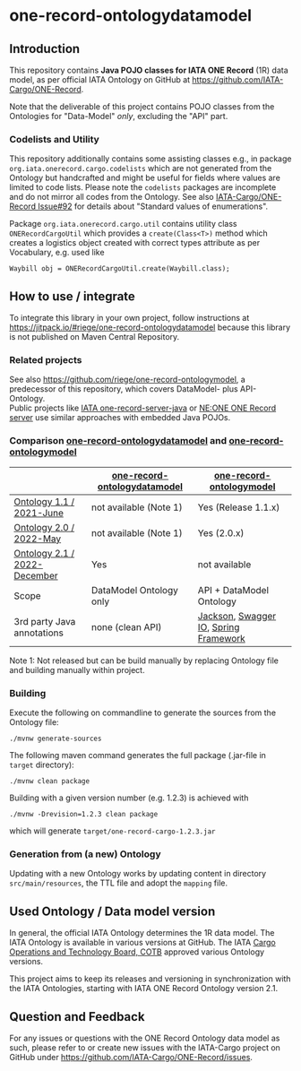 # one-record-ontologydatamodel

## Introduction

This repository contains **Java POJO classes for IATA ONE Record** (1R) data model, as per
official IATA Ontology on GitHub at https://github.com/IATA-Cargo/ONE-Record.

Note that the deliverable of this project contains POJO classes from the
Ontologies for "Data-Model" _only_, excluding the "API" part.

### Codelists and Utility
This repository additionally contains some assisting classes e.g.,
in package `org.iata.onerecord.cargo.codelists` which are not generated from the
Ontology but handcrafted and might be useful for fields where values are limited 
to code lists. 
Please note the `codelists` packages are incomplete and do not  mirror all 
codes from the Ontology.
See also [IATA-Cargo/ONE-Record Issue#92](https://github.com/IATA-Cargo/ONE-Record/issues/92) for details about
"Standard values of enumerations".

Package `org.iata.onerecord.cargo.util` contains utility 
class `ONERecordCargoUtil` which provides a `create(Class<T>)` method
which creates a logistics object created with correct types attribute
as per Vocabulary, e.g. used like

    Waybill obj = ONERecordCargoUtil.create(Waybill.class);


## How to use / integrate

To integrate this library in your own project, follow instructions at
https://jitpack.io/#riege/one-record-ontologydatamodel because this library 
is not published on Maven Central Repository. 

<!-- https://github.com/riege/one-record-converter used -->

### Related projects

See also https://github.com/riege/one-record-ontologymodel, a predecessor of 
this repository, which covers DataModel- plus API-Ontology.
<br>
Public projects like [IATA one-record-server-java](https://github.com/IATA-Cargo/one-record-server-java)
or [NE:ONE ONE Record server](https://git.openlogisticsfoundation.org/digital-air-cargo/ne-one)
use similar approaches with embedded Java POJOs.

### Comparison [one-record-ontologydatamodel](https://github.com/riege/one-record-ontologydatamodel) and [one-record-ontologymodel](https://github.com/riege/one-record-ontologymodel)

|                                                                                                                      | [one-record-ontologydatamodel](https://github.com/riege/one-record-ontologydatamodel) | [one-record-ontologymodel](https://github.com/riege/one-record-ontologymodel)                                                                                                      |
|----------------------------------------------------------------------------------------------------------------------|---------------------------------------------------------------------------------------|------------------------------------------------------------------------------------------------------------------------------------------------------------------------------------|
| [Ontology 1.1 / 2021-June](https://github.com/IATA-Cargo/ONE-Record/tree/master/June-2021-standard-COTB-endorsed)    | not available (Note 1)                                                                | Yes (Release 1.1.x)                                                                                                                                                                |
| [Ontology 2.0 / 2022-May](https://github.com/IATA-Cargo/ONE-Record/tree/master/May-2022-standard-forCOTBendorsement) | not available (Note 1)                                                                | Yes (2.0.x)                                                                                                                                                                        |
| [Ontology 2.1 / 2022-December](https://github.com/IATA-Cargo/ONE-Record/tree/master/December-2022-standard)          | Yes                                                                                   | not available                                                                                                                                                                      |
| Scope                                                                                                                | DataModel Ontology only                                                               | API + DataModel  Ontology                                                                                                                                                          |
| 3rd party Java annotations                                                                                           | none (clean API)                                                                      | [Jackson](https://github.com/FasterXML/jackson), [Swagger IO](https://github.com/swagger-api/swagger.io),  [Spring Framework](https://github.com/spring-projects/spring-framework) |

Note 1: Not released but can be build manually by replacing Ontology file and building manually within project.

### Building

Execute the following on commandline to generate the sources from the Ontology file:

    ./mvnw generate-sources

The following maven command generates the full package (.jar-file in `target` directory):

    ./mvnw clean package

Building with a given version number (e.g. 1.2.3) is achieved with

    ./mvnw -Drevision=1.2.3 clean package

which will generate `target/one-record-cargo-1.2.3.jar`

### Generation from (a new) Ontology

Updating with a new Ontology works by updating content in directory `src/main/resources`, the TTL file and adopt the `mapping` file.

## Used Ontology / Data model version

In general, the official IATA Ontology determines the 1R data model.  The IATA Ontology is available in various versions at GitHub.
The IATA [Cargo Operations and Technology Board, COTB](https://www.iata.org/en/programs/workgroups/cotb)
approved various Ontology versions.

This project aims to keep its releases and versioning in synchronization with the IATA Ontologies, starting with IATA ONE Record Ontology version 2.1.
<!--
| IATA Ontology version / endorsement                                                                           | ONE.Record Ontology-Model Library version   |
|---------------------------------------------------------------------------------------------------------------|---------------------------------------------|
| 2.1.x / [2022-Dec](https://github.com/IATA-Cargo/ONE-Record/tree/master/December-2022-standard)               | 2.1.x see [2.1.3](../../releases/tag/2.1.3) |
-->

## Question and Feedback

For any issues or questions with the ONE Record Ontology data model as such,
please refer to or create new issues with the IATA-Cargo project on GitHub under
https://github.com/IATA-Cargo/ONE-Record/issues.

